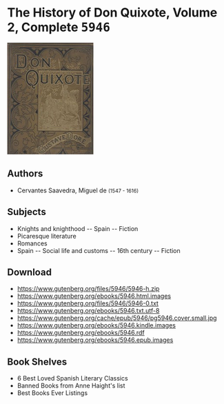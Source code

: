 # The History of Don Quixote, Volume 2, Complete <kbd>5946</kbd>

![](./cover.medium.jpg "")

## Authors


 - Cervantes Saavedra, Miguel de <small>(1547 - 1616)</small>

## Subjects


 - Knights and knighthood -- Spain -- Fiction
 - Picaresque literature
 - Romances
 - Spain -- Social life and customs -- 16th century -- Fiction

## Download


 - https://www.gutenberg.org/files/5946/5946-h.zip
 - https://www.gutenberg.org/ebooks/5946.html.images
 - https://www.gutenberg.org/files/5946/5946-0.txt
 - https://www.gutenberg.org/ebooks/5946.txt.utf-8
 - https://www.gutenberg.org/cache/epub/5946/pg5946.cover.small.jpg
 - https://www.gutenberg.org/ebooks/5946.kindle.images
 - https://www.gutenberg.org/ebooks/5946.rdf
 - https://www.gutenberg.org/ebooks/5946.epub.images

## Book Shelves


 - 6 Best Loved Spanish Literary Classics
 - Banned Books from Anne Haight's list
 - Best Books Ever Listings
